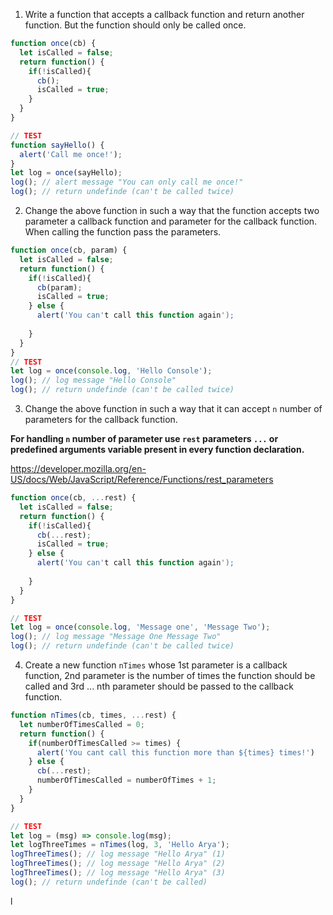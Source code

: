 1. Write a function that accepts a callback function and return another function. But the function should only be called once.

```js
function once(cb) {
  let isCalled = false;
  return function() {
    if(!isCalled){
      cb();
      isCalled = true;
    }
  }
}

// TEST
function sayHello() {
  alert('Call me once!');
}
let log = once(sayHello);
log(); // alert message "You can only call me once!"
log(); // return undefinde (can't be called twice)
```

2. Change the above function in such a way that the function accepts two parameter a callback function and parameter for the callback function. When calling the function pass the parameters.

```js
function once(cb, param) {
  let isCalled = false;
  return function() {
    if(!isCalled){
      cb(param);
      isCalled = true;
    } else {
      alert('You can't call this function again');
    
    }
  }
}
// TEST
let log = once(console.log, 'Hello Console');
log(); // log message "Hello Console"
log(); // return undefinde (can't be called twice)
```

3. Change the above function in such a way that it can accept `n` number of parameters for the callback function.

**For handling `n` number of parameter use `rest` parameters `...` or predefined arguments variable present in every function declaration.**

https://developer.mozilla.org/en-US/docs/Web/JavaScript/Reference/Functions/rest_parameters

```js
function once(cb, ...rest) {
  let isCalled = false;
  return function() {
    if(!isCalled){
      cb(...rest);
      isCalled = true;
    } else {
      alert('You can't call this function again');
    
    }
  }
}

// TEST
let log = once(console.log, 'Message one', 'Message Two');
log(); // log message "Message One Message Two"
log(); // return undefinde (can't be called twice)
```

4. Create a new function `nTimes` whose 1st parameter is a callback function, 2nd parameter is the number of times the function should be called and 3rd ... nth parameter should be passed to the callback function.

```js
function nTimes(cb, times, ...rest) {
  let numberOfTimesCalled = 0;
  return function() {
    if(numberOfTimesCalled >= times) {
      alert('You cant call this function more than ${times} times!')
    } else {
      cb(...rest);
      numberOfTimesCalled = numberOfTimes + 1;
    }
  }
}

// TEST
let log = (msg) => console.log(msg);
let logThreeTimes = nTimes(log, 3, 'Hello Arya');
logThreeTimes(); // log message "Hello Arya" (1)
logThreeTimes(); // log message "Hello Arya" (2)
logThreeTimes(); // log message "Hello Arya" (3)
log(); // return undefinde (can't be called)
```
l
